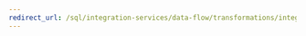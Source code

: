 ```yaml
--- 
redirect_url: /sql/integration-services/data-flow/transformations/integration-services-transformations 
--- 
```

